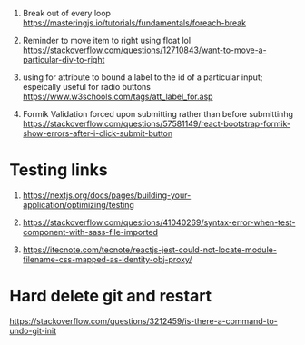 1. Break out of every loop 
https://masteringjs.io/tutorials/fundamentals/foreach-break

2. Reminder to move item to right using float lol
https://stackoverflow.com/questions/12710843/want-to-move-a-particular-div-to-right

3. using for attribute to bound a label to the id of a particular input; espeically useful for radio buttons 
https://www.w3schools.com/tags/att_label_for.asp

3. Formik Validation forced upon submitting rather than before submittinhg
https://stackoverflow.com/questions/57581149/react-bootstrap-formik-show-errors-after-i-click-submit-button


# Testing links

1. https://nextjs.org/docs/pages/building-your-application/optimizing/testing

2. https://stackoverflow.com/questions/41040269/syntax-error-when-test-component-with-sass-file-imported

3. https://itecnote.com/tecnote/reactjs-jest-could-not-locate-module-filename-css-mapped-as-identity-obj-proxy/

# Hard delete git and restart
https://stackoverflow.com/questions/3212459/is-there-a-command-to-undo-git-init